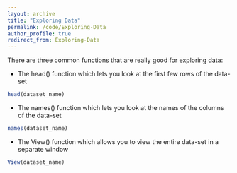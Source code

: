 ```yaml
---
layout: archive
title: "Exploring Data"
permalink: /code/Exploring-Data
author_profile: true
redirect_from: Exploring-Data
---
```


There are three common functions that are really good for exploring data:
- The head() function which lets you look at the first few rows of the data-set
 ```r
 head(dataset_name)
 ```
- The names() function which lets you look at the names of the columns of the data-set
 ```r
 names(dataset_name)
 ```
- The View() function which allows you to view the entire data-set in a separate window
 ```r
 View(dataset_name)
 ```